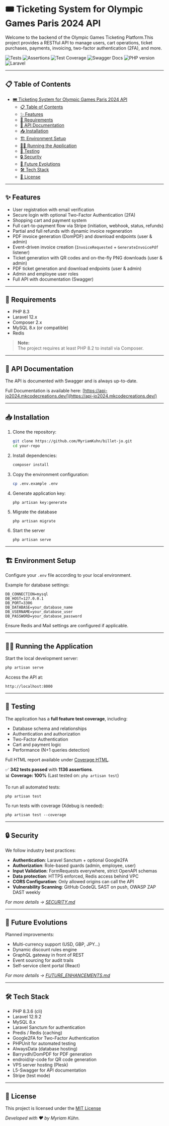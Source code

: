 # 🎟️ Ticketing System for Olympic Games Paris 2024 API

Welcome to the backend of the Olympic Games Ticketing Platform.This project provides a RESTful API to manage users, cart operations, ticket purchases, payments, invoicing, two-factor authentication (2FA), and more.

![Tests](https://img.shields.io/badge/tests-342_passed-4caf50.svg) ![Assertions](https://img.shields.io/badge/assertions-1136_success-2196f3.svg) ![Test Coverage](https://img.shields.io/badge/coverage-100%25-darkgreen) ![Swagger Docs](https://img.shields.io/badge/Swagger%20Docs-Available-brightgreen)
![PHP version](https://img.shields.io/badge/php-8.3-blue) ![Laravel](https://img.shields.io/badge/laravel-12-red)

---

## 📋 Table of Contents

- [🎟️ Ticketing System for Olympic Games Paris 2024 API](#️-ticketing-system-for-olympic-games-paris-2024-api)
  - [📋 Table of Contents](#-table-of-contents)
  - [✨ Features](#-features)
  - [🔧 Requirements](#-requirements)
  - [📘 API Documentation](#-api-documentation)
  - [📥 Installation](#-installation)
  - [🏗️ Environment Setup](#️-environment-setup)
  - [🏃‍♂️ Running the Application](#️-running-the-application)
  - [🧪 Testing](#-testing)
  - [🔒 Security](#-security)
  - [🚀 Future Evolutions](#-future-evolutions)
  - [🛠️ Tech Stack](#️-tech-stack)
  - [📜 License](#-license)

---

## ✨ Features

- User registration with email verification
- Secure login with optional Two-Factor Authentication (2FA)
- Shopping cart and payment system
- Full cart-to-payment flow via Stripe (initiation, webhook, status, refunds)
- Partial and full refunds with dynamic invoice regeneration
- PDF invoice generation (DomPDF) and download endpoints (user & admin)
- Event-driven invoice creation (`InvoiceRequested` + `GenerateInvoicePdf` listener)
- Ticket generation with QR codes and on-the-fly PNG downloads (user & admin)
- PDF ticket generation and download endpoints (user & admin)
- Admin and employee user roles
- Full API with documentation (Swagger)

--- 

## 🔧 Requirements

- PHP 8.3
- Laravel 12.x
- Composer 2.x
- MySQL 8.x (or compatible)
- Redis

> **Note:**  
> The project requires at least PHP 8.2 to install via Composer.

---

## 📘 API Documentation

The API is documented with Swagger and is always up-to-date.

Full Documentation is available here:
[https://api-jo2024.mkcodecreations.dev/](https://api-jo2024.mkcodecreations.dev/)

---

## 📥 Installation

1. Clone the repository:
    ```bash
    git clone https://github.com/MyriamKuhn/billet-jo.git
    cd your-repo
    ```
2. Install dependencies:
    ```bash
    composer install
    ```
3. Copy the environment configuration:
    ```bash
    cp .env.example .env
    ```
4. Generate application key:
    ```bash
    php artisan key:generate
    ```
5. Migrate the database
   ```
   php artisan migrate
   ```
6. Start the server
   ```
   php artisan serve
   ```

---

## 🏗️ Environment Setup

Configure your `.env` file according to your local environment.

Example for database settings:
```
DB_CONNECTION=mysql
DB_HOST=127.0.0.1
DB_PORT=3306
DB_DATABASE=your_database_name
DB_USERNAME=your_database_user
DB_PASSWORD=your_database_password
```
Ensure Redis and Mail settings are configured if applicable.

---

## 🏃‍♂️ Running the Application

Start the local development server:

```bash
php artisan serve
```
Access the API at:
```
http://localhost:8000
```

---

## 🧪 Testing

The application has a **full feature test coverage**, including:

- Database schema and relationships
- Authentication and authorization
- Two-Factor Authentication
- Cart and payment logic
- Performance (N+1 queries detection)

Full HTML report available under [Coverage HTML](https://myriamkuhn.github.io/billet-jo/).  

✅ **342 tests passed** with **1136 assertions**.  
📊 **Coverage: 100%**
(Last tested on: `php artisan test`)

To run all automated tests:
```
php artisan test
```
To run tests with coverage (Xdebug is needed):
```
php artisan test --coverage
```

---

## 🔒 Security

We follow industry best practices:
- **Authentication**: Laravel Sanctum + optional Google2FA
- **Authorization**: Role-based guards (admin, employee, user)
- **Input Validation**: FormRequests everywhere, strict OpenAPI schemas
- **Data protection**: HTTPS enforced, Redis access behind VPC
- **CORS Configuration**: Only allowed origins can call the API
- **Vulnerability Scanning**: GitHub CodeQL SAST on push, OWASP ZAP DAST weekly

_For more details → [SECURITY.md](./SECURITY.md)_

---

## 🚀 Future Evolutions

Planned improvements:
- Multi-currency support (USD, GBP, JPY…)  
- Dynamic discount rules engine  
- GraphQL gateway in front of REST  
- Event sourcing for audit trails  
- Self-service client portal (React)

_For more details → [FUTURE_ENHANCEMENTS.md](./FUTURE_ENHANCEMENTS.md)_

---

## 🛠️ Tech Stack

- PHP 8.3.6 (cli)
- Laravel 12.9.2
- MySQL 8.x
- Laravel Sanctum for authentication
- Predis / Redis (caching)
- Google2FA for Two-Factor Authentication
- PHPUnit for automated testing
- AlwaysData (database hosting)
- Barryvdh/DomPDF for PDF generation
- endroid/qr-code for QR code generation  
- VPS server hosting (Plesk)
- L5-Swagger for API documentation
- Stripe (test mode)

---

## 📜 License

This project is licensed under the [MIT License](https://opensource.org/licenses/MIT)

*Developed with ❤️ by Myriam Kühn.*
